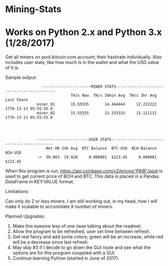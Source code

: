 # Mining-Stats

# Works on Python 2.x and Python 3.x (1/28/2017)

Get all miners on pool.bitcoin.com account; their hashrate individually. Also includes user stats, like how much is in the wallet and what the USD value of it is.


Sample output:

                    ----------------------MINER STATS-------------------------------------------
                                 TH/s Now  TH/s 10min Avg  TH/s 3hr Avg             Last Share
                  miner_01       15.55555       14.444444     12.222222  1776-13-13 05:55:55.0
                  miner_02       15.55555       13.333333     11.111111  1776-13-13 05:55:55.0




                  -----------------------USER STATS--------------------------------------------
                      Net HR 24h Avg  BTC Balance  BTC-USD  BCH Balance  BCH-USD
                  ->  30.003  19.920     0.000001  $123.45     0.000001  $123.45


When this program is run, https://api.coinbase.com/v2/prices/'PAIR'/spot is used to get current price of BCH and BTC. 
This data is placed in a Pandas DataFrame in KEY:VALUE format.



Limitations:

Can only do 2 or less miners. I am still working out, in my head, how I will make it scalable to accomidate X number of miners. 



Planned Upgrades:

1. Make this eyesore less of one (was talking about the readme).
2. Allow the program to be refreshed, user set time between refresh.
3. Get real fancy and add some colors; green will be an increase, while red will be a decrease since last refresh.
4. May skip #3 if I decide to go down the GUI route and see what the options are for this program couppled with a GUI.
5. Continue learning Python (started in June of 2017).
